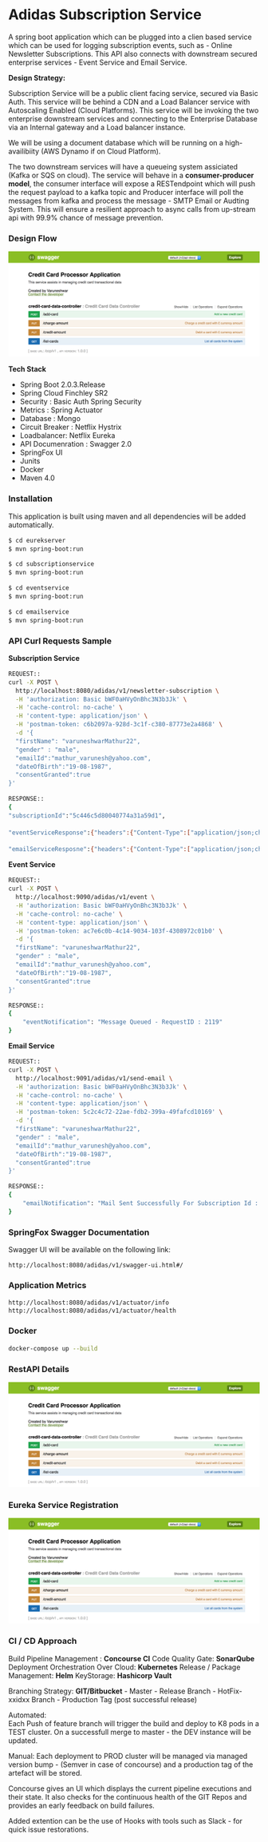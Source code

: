 # Adidas Subscription Service

A spring boot application which can be plugged into a clien based service which can be used for logging subscription events, such as - Online Newsletter Subscriptions.
This API also connects with downstream secured enterprise services - Event Service and Email Service. 

**Design Strategy:**

Subscription Service will be a public client facing service, secured via Basic Auth.
This service will be behind a CDN and a Load Balancer service with Autoscaling Enabled (Cloud Platforms). This service will be invoking the two enterprise downstream services and connecting to the Enterprise Database via an Internal gateway and a Load balancer instance.

We will be using a document database which will be running on a high-availibiity (AWS Dynamo if on Cloud Platform).

The two downstream services will have a queueing system assiciated (Kafka or SQS on cloud).
The service will behave in a **consumer-producer model**, the consumer interface will expose a RESTendpoint which will push the request payload to a kafka topic and Producer interface will poll the messages from kafka and process the message - SMTP Email or Audting System.
This will ensure a resilient approach to async calls from up-stream api with 99.9% chance of message prevention.

### Design Flow
![alt text](https://raw.githubusercontent.com/varuneshwarmathur/credit-card-processor/master/swagger.png)

**Tech Stack**
  - Spring Boot 2.0.3.Release
  - Spring Cloud Finchley SR2
  - Security : Basic Auth Spring Security
  - Metrics : Spring Actuator
  - Database : Mongo
  - Circuit Breaker : Netflix Hystrix
  - Loadbalancer: Netflix Eureka
  - API Documenration : Swagger 2.0
  - SpringFox UI
  - Junits
  - Docker
  - Maven 4.0

### Installation
This application is built using maven and all dependencies will be added automatically.
```sh
$ cd eurekserver
$ mvn spring-boot:run
```
```sh
$ cd subscriptionservice
$ mvn spring-boot:run
```
```sh
$ cd eventservice
$ mvn spring-boot:run
```
```sh
$ cd emailservice
$ mvn spring-boot:run
```

### API Curl Requests Sample

**Subscription Service**
```sh
REQUEST::
curl -X POST \
  http://localhost:8080/adidas/v1/newsletter-subscription \
  -H 'authorization: Basic bWF0aHVyOnBhc3N3b3Jk' \
  -H 'cache-control: no-cache' \
  -H 'content-type: application/json' \
  -H 'postman-token: c6b2097a-928d-3c1f-c380-87773e2a4868' \
  -d '{
  "firstName": "varuneshwarMathur22",
  "gender" : "male",
  "emailId":"mathur_varunesh@yahoo.com",
  "dateOfBirth":"19-08-1987",
  "consentGranted":true
}'
```
```sh
RESPONSE::
{
"subscriptionId":"5c446c5d80040774a31a59d1",

"eventServiceResponse":{"headers":{"Content-Type":["application/json;charset=UTF-8"],"Content-Length":["64"],"Date":["Sun, 20 Jan 2019 12:41:01 GMT"]},"body":{},"statusCode":"OK","statusCodeValue":200},

"emailServiceResposne":{"headers":{"Content-Type":["application/json;charset=UTF-8"],"Content-Length":["100"],"Date":["Sun, 20 Jan 2019 12:41:01 GMT"]},"body":{},"statusCode":"OK","statusCodeValue":200}}
```
**Event Service**
```sh
REQUEST::
curl -X POST \
  http://localhost:9090/adidas/v1/event \
  -H 'authorization: Basic bWF0aHVyOnBhc3N3b3Jk' \
  -H 'cache-control: no-cache' \
  -H 'content-type: application/json' \
  -H 'postman-token: ac7e6c0b-4c14-9034-103f-4308972c01b0' \
  -d '{
  "firstName": "varuneshwarMathur22",
  "gender" : "male",
  "emailId":"mathur_varunesh@yahoo.com",
  "dateOfBirth":"19-08-1987",
  "consentGranted":true
}'
```
```sh
RESPONSE::
{
    "eventNotification": "Message Queued - RequestID : 2119"
}
```
**Email Service**
```sh
REQUEST::
curl -X POST \
  http://localhost:9091/adidas/v1/send-email \
  -H 'authorization: Basic bWF0aHVyOnBhc3N3b3Jk' \
  -H 'cache-control: no-cache' \
  -H 'content-type: application/json' \
  -H 'postman-token: 5c2c4c72-22ae-fdb2-399a-49fafcd10169' \
  -d '{
  "firstName": "varuneshwarMathur22",
  "gender" : "male",
  "emailId":"mathur_varunesh@yahoo.com",
  "dateOfBirth":"19-08-1987",
  "consentGranted":true
}'
```
```sh
RESPONSE::
{
    "emailNotification": "Mail Sent Successfully For Subscription Id : 5c43073f80040740f489c141"
}
```

### SpringFox Swagger Documentation 

Swagger UI will be available on the following link:
```
http://localhost:8080/adidas/v1/swagger-ui.html#/
```
### Application Metrics ###
```
http://localhost:8080/adidas/v1/actuator/info
http://localhost:8080/adidas/v1/actuator/health
```

### Docker
```sh
docker-compose up --build
```
### RestAPI Details
![alt text](https://raw.githubusercontent.com/varuneshwarmathur/credit-card-processor/master/swagger.png)

### Eureka Service Registration
![alt text](https://raw.githubusercontent.com/varuneshwarmathur/credit-card-processor/master/swagger.png)


### CI / CD Approach

Build Pipeline Management : **Concourse CI**
Code Quality Gate: **SonarQube**
Deployment Orchestration Over Cloud: **Kubernetes**
Release / Package Management: **Helm**
KeyStorage: **Hashicorp Vault**

Branching Strategy: **GIT/Bitbucket**
    - Master 
    - Release Branch
    - HotFix-xxidxx Branch
    - Production Tag (post successful release)
 
Automated:    
Each Push of feature branch will trigger the build and deploy to K8 pods in a TEST cluster.
On a successfull merge to master - the DEV instance will be updated.

Manual:
Each deployment to PROD cluster will be managed via managed version bump - (Semver in case of concourse) and a production tag of the artefact will be stored.


Concourse gives an UI which displays the current pipeline executions and their state.
It also checks for the continuous health of the GIT Repos and provides an early feedback on build failures.

Added extention can be the use of Hooks with tools such as Slack - for quick issue restorations.